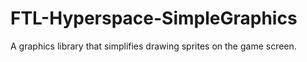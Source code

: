 # FTL-Hyperspace-SimpleGraphics
A graphics library that simplifies drawing sprites on the game screen.
